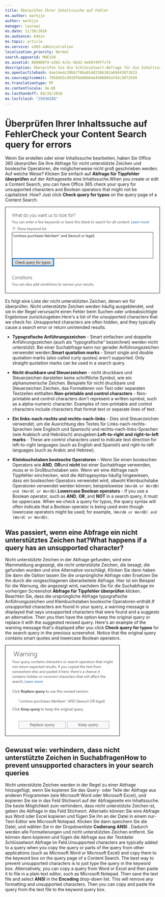 ```yaml
---
title: Überprüfen Ihrer Inhaltssuche auf Fehler
ms.author: markjjo
author: markjjo
manager: laurawi
ms.date: 11/30/2016
ms.audience: Admin
ms.topic: article
ms.service: o365-administration
localization_priority: Normal
search.appverid: MOE150
ms.assetid: 88898874-e262-4c5c-b6d2-4e697497fc74
description: Überprüfen Sie die Schlüsselwort-Abfrage für die Inhaltssuche für Fehler und Tippfehler, wie beispielsweise nicht unterstützte Zeichen und Kleinbuchstaben Sie boolesche Operatoren, vor dem Ausführen der Suche. Wenn einen Fehler gefunden, wird eine überarbeitete Abfrage empfohlen.
ms.openlocfilehash: 6ae14edc29bb7f8bab5dd2306282a69443872633
ms.sourcegitcommit: 7956955cd919f6e00b64e4506605a743c5872549
ms.translationtype: MT
ms.contentlocale: de-DE
ms.lasthandoff: 09/26/2018
ms.locfileid: "25038288"
---
```

# <a name="check-your-content-search-query-for-errors"></a><span data-ttu-id="68bc2-104">Überprüfen Ihrer Inhaltssuche auf Fehler</span><span class="sxs-lookup"><span data-stu-id="68bc2-104">Check your Content Search query for errors</span></span>

<span data-ttu-id="68bc2-p102">Wenn Sie erstellen oder einer Inhaltssuche bearbeiten, haben Sie Office 365 überprüfen Sie Ihre Abfrage für nicht unterstützte Zeichen und boolesche Operatoren, die möglicherweise nicht groß geschrieben werden. Auf welche Weise? Klicken Sie einfach auf **Abfrage für Tippfehler überprüfen** auf der Abfrageseite eine Inhaltssuche.</span><span class="sxs-lookup"><span data-stu-id="68bc2-p102">When you create or edit a Content Search, you can have Office 365 check your query for unsupported characters and Boolean operators that might not be capitalized. How? Just click **Check query for typos** on the query page of a Content Search.</span></span> 
  
![Klicken Sie auf "Überprüfen Sie die Abfrage für Tippfehler" So überprüfen Sie die Suchabfrage für nicht unterstützte Zeichen](media/e5314306-cfb2-481d-9b5c-13ce658156e7.png)
  
<span data-ttu-id="68bc2-p103">Es folgt eine Liste der nicht unterstützten Zeichen, denen wir für überprüfen. Nicht unterstützte Zeichen werden häufig ausgeblendet, und sie in der Regel verursacht einen Fehler beim Suchen oder unbeabsichtigte Ergebnisse zurückzugeben.</span><span class="sxs-lookup"><span data-stu-id="68bc2-p103">Here's a list of the unsupported characters that we check for. Unsupported characters are often hidden, and they typically cause a search error or return unintended results.</span></span>
  
- <span data-ttu-id="68bc2-p104">**Typografische Anführungszeichen** - Smart einfachen und doppelte Anführungszeichen (auch als "typografische" bezeichnet) werden nicht unterstützt. Bei einer Suchabfrage kann nur gerader Anführungszeichen verwendet werden.</span><span class="sxs-lookup"><span data-stu-id="68bc2-p104">**Smart quotation marks** - Smart single and double quotation marks (also called curly quotes) aren't supported. Only straight quotation marks can be used in a search query.</span></span> 
    
- <span data-ttu-id="68bc2-p105">**Nicht druckbare und Steuerzeichen** - nicht druckbare und Steuerzeichen darstellen keine schriftliche Symbol, wie ein alphanumerische Zeichen. Beispiele für nicht druckbare und Steuerzeichen Zeichen, das Formatieren von Text oder separaten Textzeilen enthalten.</span><span class="sxs-lookup"><span data-stu-id="68bc2-p105">**Non-printable and control characters** - Non-printable and control characters don't represent a written symbol, such as a alpha-numeric character. Examples of non-printable and control characters include characters that format text or separate lines of text.</span></span> 
    
- <span data-ttu-id="68bc2-115">**Ein links-nach-rechts und rechts-nach-links** - Dies sind Steuerzeichen verwendet, um die Ausrichtung des Textes für Links-nach-rechts-Sprachen (wie Englisch und Spanisch) und rechts-nach-links-Sprachen (wie Arabisch und Hebräisch) anzugeben.</span><span class="sxs-lookup"><span data-stu-id="68bc2-115">**Left-to-right and right-to-left marks** - These are control characters used to indicate text direction for left-to-right languages (such as English and Spanish) and right-to-left languages (such as Arabic and Hebrew).</span></span>
    
- <span data-ttu-id="68bc2-p106">**Kleinbuchstaben boolesche Operatoren** – Wenn Sie einen booleschen Operators wie **AND**, **OR**und **nicht** bei einer Suchabfrage verwenden, muss er in Großbuchstaben sein. Wenn wir eine Abfrage nach Tippfehler einchecken, wird die Abfragesyntax häufig hingewiesen, dass ein booleschen Operators verwendet wird, obwohl Kleinbuchstabe Operatoren verwendet werden können; beispielsweise `(WordA or WordB) and (WordC or WordD)`.</span><span class="sxs-lookup"><span data-stu-id="68bc2-p106">**Lowercase Boolean operators** - If you use a Boolean operator, such as **AND**, **OR**, and **NOT** in a search query, it must be uppercase. When we check a query for typos, the query syntax will often indicate that a Boolean operator is being used even though lowercase operators might be used; for example,  `(WordA or WordB) and (WordC or WordD)`.</span></span>
    
## <a name="what-happens-if-a-query-has-an-unsupported-character"></a><span data-ttu-id="68bc2-118">Was passiert, wenn eine Abfrage ein nicht unterstütztes Zeichen hat?</span><span class="sxs-lookup"><span data-stu-id="68bc2-118">What happens if a query has an unsupported character?</span></span>

<span data-ttu-id="68bc2-p107">Nicht unterstützte Zeichen in der Abfrage gefunden, wird eine Warnmeldung angezeigt, die nicht unterstützte Zeichen, die besagt, die gefunden wurden und eine Alternative vorschlägt. Klicken Sie dann haben Sie dann die Option lassen Sie die ursprüngliche Abfrage oder Ersetzen Sie ihn durch die vorgeschlagenen überarbeitete Abfrage. Hier ist ein Beispiel für die Warnung, die angezeigt wird, nachdem Sie für die Suchabfrage im vorherigen Screenshot **Abfrage für Tippfehler überprüfen** klicken. Beachten Sie, dass die ursprüngliche Abfrage typografische Anführungszeichen und Kleinbuchstaben boolesche Operatoren enthält.</span><span class="sxs-lookup"><span data-stu-id="68bc2-p107">If unsupported characters are found in your query, a warning message is displayed that says unsupported characters that were found and a suggests an alternative. Then you then have the option keep the original query or replace it with the suggested revised query. Here's an example of the warning message that's displayed after you click **Check query for typos** for the search query in the previous screenshot. Notice that the original query contains smart quotes and lowercase Boolean operators.</span></span> 
  
![Mit vorgeschlagenen Überarbeitung für Ihre Abfrage wird eine Warnmeldung angezeigt.](media/23214b30-8e52-412c-bd80-63fb1b3ed52d.png)
  
## <a name="how-to-prevent-unsupported-characters-in-your-search-queries"></a><span data-ttu-id="68bc2-124">Gewusst wie: verhindern, dass nicht unterstützte Zeichen in Suchabfragen</span><span class="sxs-lookup"><span data-stu-id="68bc2-124">How to prevent unsupported characters in your search queries</span></span>

<span data-ttu-id="68bc2-p108">Nicht unterstützte Zeichen werden in der Regel zu einer Abfrage hinzugefügt, wenn Sie kopieren Sie das Query- oder Teile der Abfrage aus anderen Programmen (wie Microsoft Word oder Microsoft Excel), und kopieren Sie sie in das Feld Stichwort auf der Abfrageseite ein Inhaltssuche. Die beste Möglichkeit zum verhindern, dass nicht unterstützte Zeichen ist, geben die Abfrage in das Feld Stichwort. Alternativ können Sie eine Abfrage aus Word oder Excel kopieren und fügen Sie ihn an der Datei in einem nur-Text-Editor wie Microsoft Notepad. Klicken Sie dann speichern Sie die Datei, und wählen Sie in der Dropdownliste **Codierung** **ANSI** . Dadurch werden alle Formatierungen und nicht unterstützten Zeichen entfernt. Sie können dann kopieren und fügen die Abfrage aus der Textdatei Schlüsselwort Abfrage im Feld.</span><span class="sxs-lookup"><span data-stu-id="68bc2-p108">Unsupported characters are typically added to a query when you copy the query or parts of the query from other applications (such as Microsoft Word or Microsoft Excel) and copy them to the keyword box on the query page of a Content Search. The best way to prevent unsupported characters is to just type the query in the keyword box. Alternatively, you can copy a query from Word or Excel and then paste it to file in a plain text editor, such as Microsoft Notepad. Then save the text file and select **ANSI** in the **Encoding** drop-down list. This will remove any formatting and unsupported characters. Then you can copy and paste the query from the text file to the keyword query box.</span></span> 
